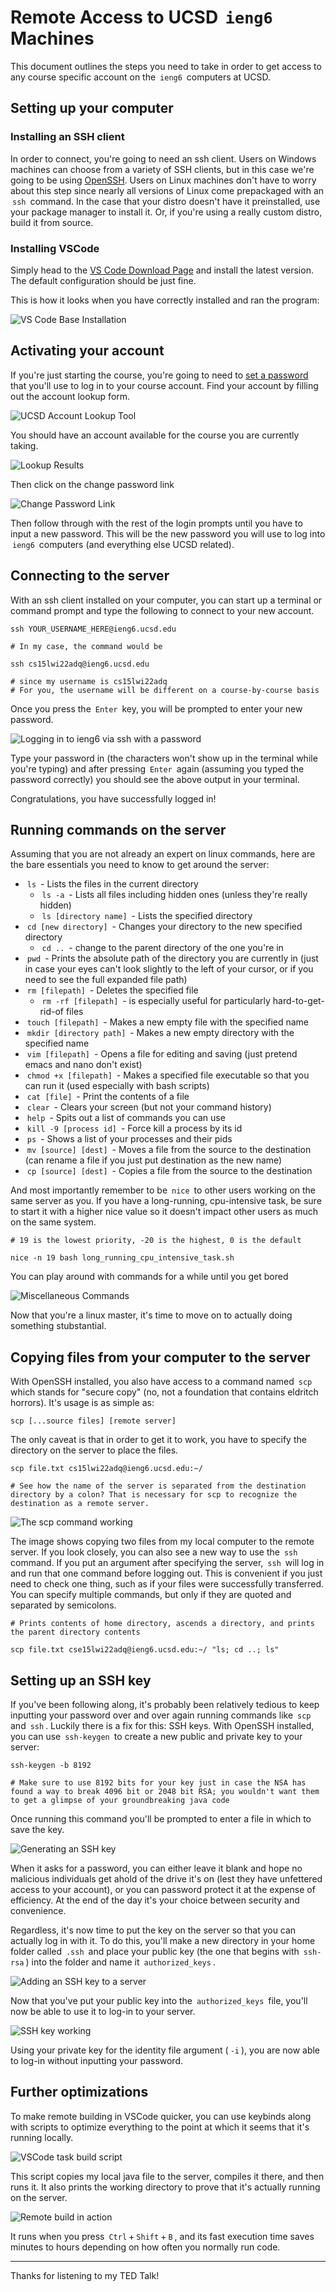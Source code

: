 <style>pre{white-space:pre-wrap;} h1 code{font-size: 0.9em; padding: 5px;} code{padding: 3px;}</style>

# Remote Access to UCSD `ieng6` Machines
This document outlines the steps you need to take in order to get access to any course specific account on the `ieng6` computers at UCSD. 
## Setting up your computer
### Installing an SSH client
In order to connect, you're going to need an ssh client. Users on Windows machines can choose from a variety of SSH clients, but in this case we're going to be using [OpenSSH](https://www.openssh.com/). Users on Linux machines don't have to worry about this step since nearly all versions of Linux come prepackaged with an `ssh` command. In the case that your distro doesn't have it preinstalled, use your package manager to install it. Or, if you're using a really custom distro, build it from source.
### Installing VSCode
Simply head to the [VS Code Download Page](https://code.visualstudio.com/download) and install the latest version. The default configuration should be just fine.

This is how it looks when you have correctly installed and ran the program:

![VS Code Base Installation](img/vscode.png)
## Activating your account
If you're just starting the course, you're going to need to [set a password](https://sdacs.ucsd.edu/~icc/index.php) that you'll use to log in to your course account. Find your account by filling out the account lookup form.

![UCSD Account Lookup Tool](img/lookup.png)

You should have an account available for the course you are currently taking.

![Lookup Results](img/account.png)

Then click on the change password link

![Change Password Link](img/changepw.png)

Then follow through with the rest of the login prompts until you have to input a new password. This will be the new password you will use to log into `ieng6` computers (and everything else UCSD related).
## Connecting to the server
With an ssh client installed on your computer, you can start up a terminal or command prompt and type the following to connect to your new account.
```
ssh YOUR_USERNAME_HERE@ieng6.ucsd.edu

# In my case, the command would be 

ssh cs15lwi22adq@ieng6.ucsd.edu

# since my username is cs15lwi22adq
# For you, the username will be different on a course-by-course basis
```
Once you press the `Enter` key, you will be prompted to enter your new password.

![Logging in to ieng6 via ssh with a password](img/loggedin.png)

Type your password in (the characters won't show up in the terminal while you're typing) and after pressing `Enter` again (assuming you typed the password correctly) you should see the above output in your terminal.

Congratulations, you have successfully logged in!
## Running commands on the server 
Assuming that you are not already an expert on linux commands, here are the bare essentials you need to know to get around the server:
- `ls` - Lists the files in the current directory
	- `ls -a` - Lists all files including hidden ones (unless they're really hidden)
	- `ls [directory name]` - Lists the specified directory
- `cd [new directory]` - Changes your directory to the new specified directory
	- `cd ..` - change to the parent directory of the one you're in
- `pwd` - Prints the absolute path of the directory you are currently in (just in case your eyes can't look slightly to the left of your cursor, or if you need to see the full expanded file path)
- `rm [filepath]` - Deletes the specified file
	- `rm -rf [filepath]` - is especially useful for particularly hard-to-get-rid-of files
- `touch [filepath]` - Makes a new empty file with the specified name
- `mkdir [directory path]` - Makes a new empty directory with the specified name
- `vim [filepath]` - Opens a file for editing and saving (just pretend emacs and nano don't exist)
- `chmod +x [filepath]` - Makes a specified file executable so that you can run it (used especially with bash scripts)
- `cat [file]` - Print the contents of a file
- `clear` - Clears your screen (but not your command history)
- `help` - Spits out a list of commands you can use
- `kill -9 [process id]` - Force kill a process by its id
- `ps` - Shows a list of your processes and their pids
- `mv [source] [dest]` - Moves a file from the source to the destination (can rename a file if you just put destination as the new name)
- `cp [source] [dest]` - Copies a file from the source to the destination

And most importantly remember to be `nice` to other users working on the same server as you. If you have a long-running, cpu-intensive task, be sure to start it with a higher nice value so it doesn't impact other users as much on the same system.
```
# 19 is the lowest priority, -20 is the highest, 0 is the default

nice -n 19 bash long_running_cpu_intensive_task.sh
```
You can play around with commands for a while until you get bored

![Miscellaneous Commands](img/commands.png)

Now that you're a linux master, it's time to move on to actually doing something stubstantial.
## Copying files from your computer to the server
With OpenSSH installed, you also have access to a command named `scp` which stands for "secure copy" (no, not a foundation that contains eldritch horrors). It's usage is as simple as:
```
scp [...source files] [remote server]
```
The only caveat is that in order to get it to work, you have to specify the directory on the server to place the files.
```
scp file.txt cs15lwi22adq@ieng6.ucsd.edu:~/

# See how the name of the server is separated from the destination directory by a colon? That is necessary for scp to recognize the destination as a remote server.
```

![The scp command working](img/scp.png)

The image shows copying two files from my local computer to the remote server. If you look closely, you can also see a new way to use the `ssh` command. If you put an argument after specifying the server, `ssh` will log in and run that one command before logging out. This is convenient if you just need to check one thing, such as if your files were successfully transferred. You can specify multiple commands, but only if they are quoted and separated by semicolons.
```
# Prints contents of home directory, ascends a directory, and prints the parent directory contents

scp file.txt cse15lwi22adq@ieng6.ucsd.edu:~/ "ls; cd ..; ls"
```
## Setting up an SSH key
If you've been following along, it's probably been relatively tedious to keep inputting your password over and over again running commands like `scp` and `ssh`. Luckily there is a fix for this: SSH keys. With OpenSSH installed, you can use `ssh-keygen` to create a new public and private key to your server:
```
ssh-keygen -b 8192

# Make sure to use 8192 bits for your key just in case the NSA has found a way to break 4096 bit or 2048 bit RSA; you wouldn't want them to get a glimpse of your groundbreaking java code
```
Once running this command you'll be prompted to enter a file in which to save the key.

![Generating an SSH key](img/keygen.png)

When it asks for a password, you can either leave it blank and hope no malicious individuals get ahold of the drive it's on (lest they have unfettered access to your account), or you can password protect it at the expense of efficiency. At the end of the day it's your choice between security and convenience.

Regardless, it's now time to put the key on the server so that you can actually log in with it. To do this, you'll make a new directory in your home folder called `.ssh` and place your public key (the one that begins with `ssh-rsa`) into the folder and name it `authorized_keys`.

![Adding an SSH key to a server](img/addingkey.png)

Now that you've put your public key into the `authorized_keys` file, you'll now be able to use it to log-in to your server.

![SSH key working](img/sshedin.png)

Using your private key for the identity file argument (`-i`), you are now able to log-in without inputting your password.
## Further optimizations
To make remote building in VSCode quicker, you can use keybinds along with scripts to optimize everything to the point at which it seems that it's running locally.

![VSCode task build script](img/buildscript.png)

This script copies my local java file to the server, compiles it there, and then runs it. It also prints the working directory to prove that it's actually running on the server.

![Remote build in action](img/remotebuild.png)

It runs when you press `Ctrl`+`Shift`+`B`, and its fast execution time saves minutes to hours depending on how often you normally run code.

---

Thanks for listening to my TED Talk!
